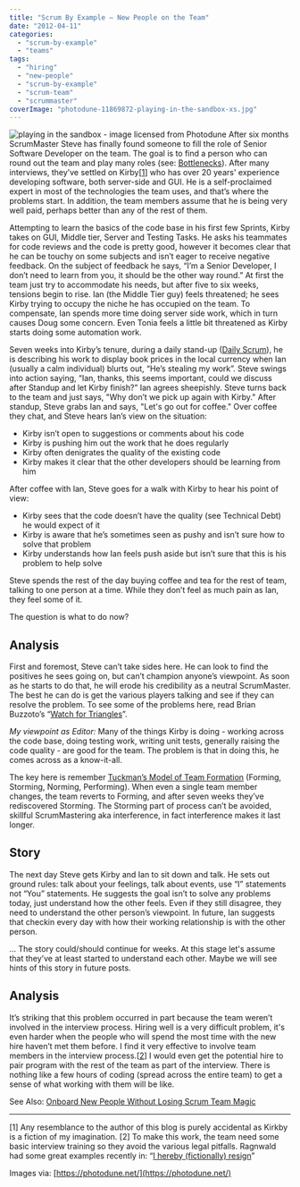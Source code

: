 ```yaml
---
title: "Scrum By Example – New People on the Team"
date: "2012-04-11"
categories: 
  - "scrum-by-example"
  - "teams"
tags: 
  - "hiring"
  - "new-people"
  - "scrum-by-example"
  - "scrum-team"
  - "scrummaster"
coverImage: "photodune-11869872-playing-in-the-sandbox-xs.jpg"
---
```


![playing in the sandbox - image licensed from Photodune](src/content/blog/scrummaster-tales-new-people-on-the-team/images/photodune-11869872-playing-in-the-sandbox-xs.jpg) After six months ScrumMaster Steve has finally found someone to fill the role of Senior Software Developer on the team. The goal is to find a person who can round out the team and play many roles (see: [Bottlenecks](https://agilepainrelief.com/blog/scrummaster-tales-the-team-gets-bottlenecked.html)). After many interviews, they’ve settled on Kirby\[[1](#footnotes)\] who has over 20 years' experience developing software, both server-side and GUI. He is a self-proclaimed expert in most of the technologies the team uses, and that’s where the problems start. In addition, the team members assume that he is being very well paid, perhaps better than any of the rest of them.

Attempting to learn the basics of the code base in his first few Sprints, Kirby takes on GUI, Middle tier, Server and Testing Tasks. He asks his teammates for code reviews and the code is pretty good, however it becomes clear that he can be touchy on some subjects and isn’t eager to receive negative feedback. On the subject of feedback he says, “I’m a Senior Developer, I don’t need to learn from you, it should be the other way round.” At first the team just try to accommodate his needs, but after five to six weeks, tensions begin to rise. Ian (the Middle Tier guy) feels threatened; he sees Kirby trying to occupy the niche he has occupied on the team. To compensate, Ian spends more time doing server side work, which in turn causes Doug some concern. Even Tonia feels a little bit threatened as Kirby starts doing some automation work.

Seven weeks into Kirby’s tenure, during a daily stand-up ([Daily Scrum](/blog/pathologies-of-the-daily-scrum-or-standup.html)), he is describing his work to display book prices in the local currency when Ian (usually a calm individual) blurts out, “He’s stealing my work”. Steve swings into action saying, “Ian, thanks, this seems important, could we discuss after Standup and let Kirby finish?” Ian agrees sheepishly. Steve turns back to the team and just says, "Why don’t we pick up again with Kirby." After standup, Steve grabs Ian and says, "Let's go out for coffee." Over coffee they chat, and Steve hears Ian’s view on the situation:

- Kirby isn’t open to suggestions or comments about his code
- Kirby is pushing him out the work that he does regularly
- Kirby often denigrates the quality of the existing code
- Kirby makes it clear that the other developers should be learning from him

After coffee with Ian, Steve goes for a walk with Kirby to hear his point of view:

- Kirby sees that the code doesn’t have the quality (see Technical Debt) he would expect of it
- Kirby is aware that he’s sometimes seen as pushy and isn’t sure how to solve that problem
- Kirby understands how Ian feels push aside but isn’t sure that this is his problem to help solve

Steve spends the rest of the day buying coffee and tea for the rest of team, talking to one person at a time. While they don’t feel as much pain as Ian, they feel some of it.

The question is what to do now?

## Analysis

First and foremost, Steve can’t take sides here. He can look to find the positives he sees going on, but can’t champion anyone’s viewpoint. As soon as he starts to do that, he will erode his credibility as a neutral ScrumMaster. The best he can do is get the various players talking and see if they can resolve the problem. To see some of the problems here, read Brian Buzzoto’s “[Watch for Triangles](https://www.bigvisible.com/2012/02/watch-for-triangles/)”.

_My viewpoint as Editor:_ Many of the things Kirby is doing - working across the code base, doing testing work, writing unit tests, generally raising the code quality - are good for the team. The problem is that in doing this, he comes across as a know-it-all.

The key here is remember [Tuckman’s Model of Team Formation](https://en.wikipedia.org/wiki/Tuckman's_stages_of_group_development) (Forming, Storming, Norming, Performing). When even a single team member changes, the team reverts to Forming, and after seven weeks they’ve rediscovered Storming. The Storming part of process can’t be avoided, skillful ScrumMastering aka interference, in fact interference makes it last longer.

## Story

The next day Steve gets Kirby and Ian to sit down and talk. He sets out ground rules: talk about your feelings, talk about events, use “I” statements not “You” statements. He suggests the goal isn’t to solve any problems today, just understand how the other feels. Even if they still disagree, they need to understand the other person’s viewpoint. In future, Ian suggests that checkin every day with how their working relationship is with the other person.

… The story could/should continue for weeks. At this stage let's assume that they’ve at least started to understand each other. Maybe we will see hints of this story in future posts.

## Analysis

It’s striking that this problem occurred in part because the team weren’t involved in the interview process. Hiring well is a very difficult problem, it's even harder when the people who will spend the most time with the new hire haven’t met them before. I find it very effective to involve team members in the interview process.\[[2](#footnotes)\] I would even get the potential hire to pair program with the rest of the team as part of the interview. There is nothing like a few hours of coding (spread across the entire team) to get a sense of what working with them will be like.

See Also: [Onboard New People Without Losing Scrum Team Magic](/blog/onboard-new-people-without-losing-scrum-team-magic.html)

* * *

\[1\] Any resemblance to the author of this blog is purely accidental as Kirkby is a fiction of my imagination. \[2\] To make this work, the team need some basic interview training so they avoid the various legal pitfalls. Ragnwald had some great examples recently in: “[I hereby (fictionally) resign](https://raganwald.posterous.com/i-hereby-resign)”

Images via: [https://photodune.net/](https://photodune.net/)
